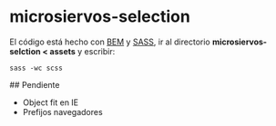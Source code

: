 # microsiervos-selection
El código está hecho con [BEM](https://en.bem.info/) y [SASS](http://sass-lang.com[), ir al directorio **microsiervos-selction < assets** y escribir:

```
sass -wc scss
```

## Pendiente

* Object fit en IE
* Prefijos navegadores
